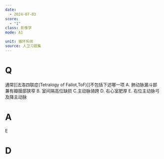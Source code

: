 ```yaml
---
date:
  - 2024-07-03
score:
  - "1"
class: 影像学
mode: A1

unit: 循环系统
source: 人卫习题集
---
```


# Q
通常[[法洛四联症(Tetralogy of Fallot,ToF)]]不包括下述哪一项
A. 肺动脉漏斗部兼有瓣膜部狭窄
B. 室间隔高位缺损
C.主动脉骑跨 
D. 右心室肥厚
E. 右位主动脉弓及降主动脉

# A

E


# D
